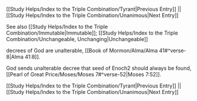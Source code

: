 [[Study Helps/Index to the Triple Combination/Tyrant|Previous Entry]]  ||  [[Study Helps/Index to the Triple Combination/Unanimous|Next Entry]]

 See also [[Study Helps/Index to the Triple Combination/Immutable|Immutable]]; [[Study Helps/Index to the Triple Combination/Unchangeable, Unchanging|Unchangeable]]

 decrees of God are unalterable, [[Book of Mormon/Alma/Alma 41#^verse-8|Alma 41:8]].

 God sends unalterable decree that seed of Enoch2 should always be found, [[Pearl of Great Price/Moses/Moses 7#^verse-52|Moses 7:52]].

[[Study Helps/Index to the Triple Combination/Tyrant|Previous Entry]]  ||  [[Study Helps/Index to the Triple Combination/Unanimous|Next Entry]]